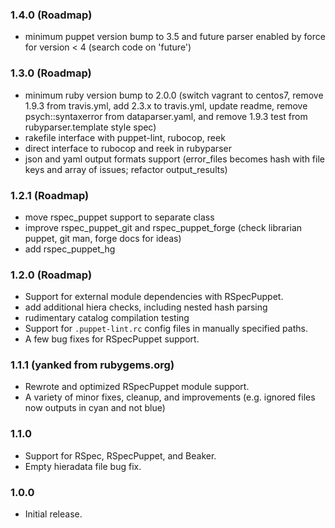 ### 1.4.0 (Roadmap)
- minimum puppet version bump to 3.5 and future parser enabled by force for version < 4 (search code on 'future')

### 1.3.0 (Roadmap)
- minimum ruby version bump to 2.0.0 (switch vagrant to centos7, remove 1.9.3 from travis.yml, add 2.3.x to travis.yml, update readme, remove psych::syntaxerror from dataparser.yaml, and remove 1.9.3 test from rubyparser.template style spec)
- rakefile interface with puppet-lint, rubocop, reek
- direct interface to rubocop and reek in rubyparser
- json and yaml output formats support (error_files becomes hash with file keys and array of issues; refactor output_results)

### 1.2.1 (Roadmap)
- move rspec_puppet support to separate class
- improve rspec_puppet_git and rspec_puppet_forge (check librarian puppet, git man, forge docs for ideas)
- add rspec_puppet_hg

### 1.2.0 (Roadmap)
- Support for external module dependencies with RSpecPuppet.
- add additional hiera checks, including nested hash parsing
- rudimentary catalog compilation testing
- Support for `.puppet-lint.rc` config files in manually specified paths.
- A few bug fixes for RSpecPuppet support.

### 1.1.1 (yanked from rubygems.org)
- Rewrote and optimized RSpecPuppet module support.
- A variety of minor fixes, cleanup, and improvements (e.g. ignored files now outputs in cyan and not blue)

### 1.1.0
- Support for RSpec, RSpecPuppet, and Beaker.
- Empty hieradata file bug fix.

### 1.0.0
- Initial release.
